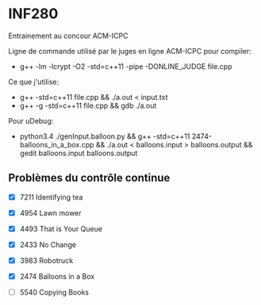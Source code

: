 # INF280
Entrainement au concour ACM-ICPC

Ligne de commande utilisé par le juges en ligne ACM-ICPC pour compiler:
* g++ -lm -lcrypt -O2 -std=c++11 -pipe -DONLINE_JUDGE file.cpp

Ce que j'utilise:
* g++ -std=c++11 file.cpp && ./a.out < input.txt
* g++ -g -std=c++11 file.cpp && gdb ./a.out

Pour uDebug:
* python3.4 ./genInput.balloon.py && g++ -std=c++11 2474-balloons_in_a_box.cpp && ./a.out < balloons.input > balloons.output && gedit balloons.input balloons.output

## Problèmes du contrôle continue

- [X] 7211 Identifying tea
- [X] 4954 Lawn mower
- [X] 4493 That is Your Queue
- [X] 2433 No Change

- [X] 3983 Robotruck
- [X] 2474 Balloons in a Box
- [ ] 5540 Copying Books

